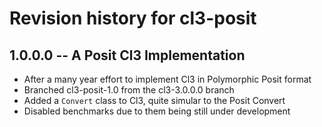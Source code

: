 # Revision history for cl3-posit

## 1.0.0.0  -- A Posit Cl3 Implementation

* After a many year effort to implement Cl3 in Polymorphic Posit format
* Branched cl3-posit-1.0 from the cl3-3.0.0.0 branch
* Added a `Convert` class to Cl3, quite simular to the Posit Convert
* Disabled benchmarks due to them being still under development

